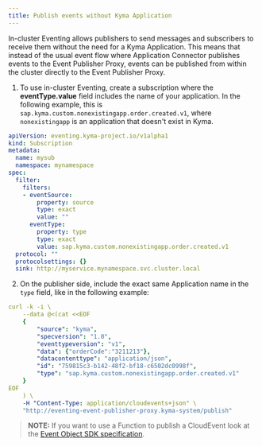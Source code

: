 ```yaml
---
title: Publish events without Kyma Application
---
```


In-cluster Eventing allows publishers to send messages and subscribers to receive them without the need for a Kyma Application. This means that instead of the usual event flow where Application Connector publishes events to the Event Publisher Proxy, events can be published from within the cluster directly to the Event Publisher Proxy.

1. To use in-cluster Eventing, create a subscription where the **eventType.value** field includes the name of your application. In the following example, this is `sap.kyma.custom.nonexistingapp.order.created.v1`, where `nonexistingapp` is an application that doesn't exist in Kyma.

```yaml
apiVersion: eventing.kyma-project.io/v1alpha1
kind: Subscription
metadata:
  name: mysub
  namespace: mynamespace
spec:
  filter:
    filters:
    - eventSource:
        property: source
        type: exact
        value: ""
      eventType:
        property: type
        type: exact
        value: sap.kyma.custom.nonexistingapp.order.created.v1
  protocol: ""
  protocolsettings: {}
  sink: http://myservice.mynamespace.svc.cluster.local
```

2. On the publisher side, include the exact same Application name in the `type` field, like in the following example:

```yaml
curl -k -i \
    --data @<(cat <<EOF
    {
        "source": "kyma",
        "specversion": "1.0",
        "eventtypeversion": "v1",
        "data": {"orderCode":"3211213"},
        "datacontenttype": "application/json",
        "id": "759815c3-b142-48f2-bf18-c6502dc0998f",
        "type": "sap.kyma.custom.nonexistingapp.order.created.v1"
    }
EOF
    ) \
    -H "Content-Type: application/cloudevents+json" \
    "http://eventing-event-publisher-proxy.kyma-system/publish"
```

> **NOTE:** If you want to use a Function to publish a CloudEvent look at the [Event Object SDK specification](../../05-technical-reference/svls-08-function-specification.md).
